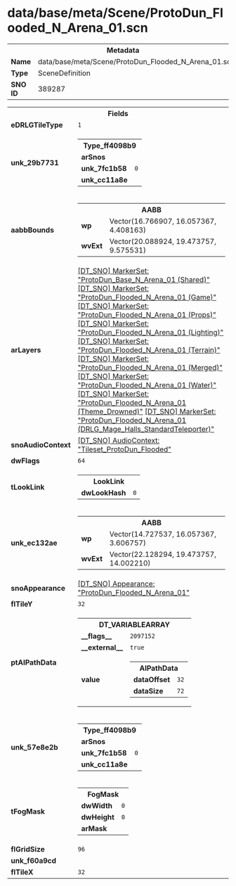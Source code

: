 <h1>data/base/meta/Scene/ProtoDun_Flooded_N_Arena_01.scn</h1><table><tr><th colspan="100%">Metadata</th></tr><tr><td><b>Name</b></td><td>data/base/meta/Scene/ProtoDun_Flooded_N_Arena_01.scn</td></tr><tr><td><b>Type</b></td><td>SceneDefinition</td></tr><tr><td><b>SNO ID</b></td><td>389287</td></tr></table>

<table><tr><th colspan="100%">Fields</th></tr><tr><td><b>eDRLGTileType</b></td><td><code>1</code></td></tr><tr><td><b>unk_29b7731</b></td><td><table><tr><th colspan="100%">Type_ff4098b9</th></tr><tr><td><b>arSnos</b></td><td></td></tr><tr><td><b>unk_7fc1b58</b></td><td><code>0</code></td></tr><tr><td><b>unk_cc11a8e</b></td><td></td></tr></table>

</td></tr><tr><td><b>aabbBounds</b></td><td><table><tr><th colspan="100%">AABB</th></tr><tr><td><b>wp</b></td><td>Vector(16.766907, 16.057367, 4.408163)</td></tr><tr><td><b>wvExt</b></td><td>Vector(20.088924, 19.473757, 9.575531)</td></tr></table>

</td></tr><tr><td><b>arLayers</b></td><td><a href="..\MarkerSet\ProtoDun_Base_N_Arena_01 (Shared).mrk">[DT_SNO] MarkerSet: "ProtoDun_Base_N_Arena_01 (Shared)"</a>
<a href="..\MarkerSet\ProtoDun_Flooded_N_Arena_01 (Game).mrk">[DT_SNO] MarkerSet: "ProtoDun_Flooded_N_Arena_01 (Game)"</a>
<a href="..\MarkerSet\ProtoDun_Flooded_N_Arena_01 (Props).mrk">[DT_SNO] MarkerSet: "ProtoDun_Flooded_N_Arena_01 (Props)"</a>
<a href="..\MarkerSet\ProtoDun_Flooded_N_Arena_01 (Lighting).mrk">[DT_SNO] MarkerSet: "ProtoDun_Flooded_N_Arena_01 (Lighting)"</a>
<a href="..\MarkerSet\ProtoDun_Flooded_N_Arena_01 (Terrain).mrk">[DT_SNO] MarkerSet: "ProtoDun_Flooded_N_Arena_01 (Terrain)"</a>
<a href="..\MarkerSet\ProtoDun_Flooded_N_Arena_01 (Merged).mrk">[DT_SNO] MarkerSet: "ProtoDun_Flooded_N_Arena_01 (Merged)"</a>
<a href="..\MarkerSet\ProtoDun_Flooded_N_Arena_01 (Water).mrk">[DT_SNO] MarkerSet: "ProtoDun_Flooded_N_Arena_01 (Water)"</a>
<a href="..\MarkerSet\ProtoDun_Flooded_N_Arena_01 (Theme_Drowned).mrk">[DT_SNO] MarkerSet: "ProtoDun_Flooded_N_Arena_01 (Theme_Drowned)"</a>
<a href="..\MarkerSet\ProtoDun_Flooded_N_Arena_01 (DRLG_Mage_Halls_StandardTeleporter).mrk">[DT_SNO] MarkerSet: "ProtoDun_Flooded_N_Arena_01 (DRLG_Mage_Halls_StandardTeleporter)"</a>
</td></tr><tr><td><b>snoAudioContext</b></td><td><a href="..\AudioContext\Tileset_ProtoDun_Flooded.auc">[DT_SNO] AudioContext: "Tileset_ProtoDun_Flooded"</a></td></tr><tr><td><b>dwFlags</b></td><td><code>64</code></td></tr><tr><td><b>tLookLink</b></td><td><table><tr><th colspan="100%">LookLink</th></tr><tr><td><b>dwLookHash</b></td><td><code>0</code></td></tr></table>

</td></tr><tr><td><b>unk_ec132ae</b></td><td><table><tr><th colspan="100%">AABB</th></tr><tr><td><b>wp</b></td><td>Vector(14.727537, 16.057367, 3.606757)</td></tr><tr><td><b>wvExt</b></td><td>Vector(22.128294, 19.473757, 14.002210)</td></tr></table>

</td></tr><tr><td><b>snoAppearance</b></td><td><a href="..\Appearance\ProtoDun_Flooded_N_Arena_01.app">[DT_SNO] Appearance: "ProtoDun_Flooded_N_Arena_01"</a></td></tr><tr><td><b>flTileY</b></td><td><code>32</code></td></tr><tr><td><b>ptAIPathData</b></td><td><table><tr><th colspan="100%">DT_VARIABLEARRAY</th></tr><tr><td><b>__flags__</b></td><td><code>2097152</code></td></tr><tr><td><b>__external__</b></td><td><code>true</code></td></tr><tr><td><b>value</b></td><td><table><tr><th colspan="100%">AIPathData</th></tr><tr><td><b>dataOffset</b></td><td><code>32</code></td></tr><tr><td><b>dataSize</b></td><td><code>72</code></td></tr></table>

</td></tr></table>

</td></tr><tr><td><b>unk_57e8e2b</b></td><td><table><tr><th colspan="100%">Type_ff4098b9</th></tr><tr><td><b>arSnos</b></td><td></td></tr><tr><td><b>unk_7fc1b58</b></td><td><code>0</code></td></tr><tr><td><b>unk_cc11a8e</b></td><td></td></tr></table>

</td></tr><tr><td><b>tFogMask</b></td><td><table><tr><th colspan="100%">FogMask</th></tr><tr><td><b>dwWidth</b></td><td><code>0</code></td></tr><tr><td><b>dwHeight</b></td><td><code>0</code></td></tr><tr><td><b>arMask</b></td><td></td></tr></table>

</td></tr><tr><td><b>flGridSize</b></td><td><code>96</code></td></tr><tr><td><b>unk_f60a9cd</b></td><td></td></tr><tr><td><b>flTileX</b></td><td><code>32</code></td></tr></table>

